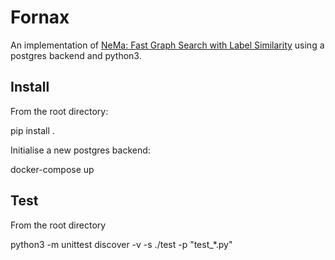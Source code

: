 # Fornax

An implementation of [NeMa: Fast Graph Search with Label Similarity](http://www.vldb.org/pvldb/vol6/p181-khan.pdf) using a postgres backend and python3.

## Install

From the root directory:

pip install . 

Initialise a new postgres backend:

docker-compose up

## Test

From the root directory

python3 -m unittest discover -v -s ./test -p "test_*.py"
